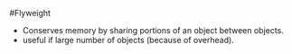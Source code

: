 #Flyweight

- Conserves memory by sharing portions of an object between objects.
- useful if large number of objects (because of overhead).